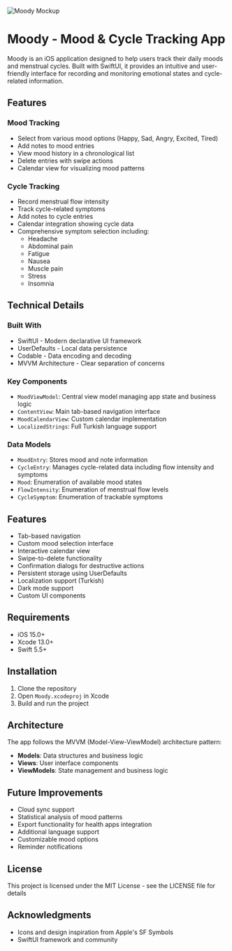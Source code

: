 ![Moody Mockup](https://github.com/yektaokdan/Blink/blob/main/image_for_readme/moody_mockup.png?raw=true)
# Moody - Mood & Cycle Tracking App

Moody is an iOS application designed to help users track their daily moods and menstrual cycles. Built with SwiftUI, it provides an intuitive and user-friendly interface for recording and monitoring emotional states and cycle-related information.

## Features

### Mood Tracking
- Select from various mood options (Happy, Sad, Angry, Excited, Tired)
- Add notes to mood entries
- View mood history in a chronological list
- Delete entries with swipe actions
- Calendar view for visualizing mood patterns

### Cycle Tracking
- Record menstrual flow intensity
- Track cycle-related symptoms
- Add notes to cycle entries
- Calendar integration showing cycle data
- Comprehensive symptom selection including:
  - Headache
  - Abdominal pain
  - Fatigue
  - Nausea
  - Muscle pain
  - Stress
  - Insomnia

## Technical Details

### Built With
- SwiftUI - Modern declarative UI framework
- UserDefaults - Local data persistence
- Codable - Data encoding and decoding
- MVVM Architecture - Clear separation of concerns

### Key Components
- `MoodViewModel`: Central view model managing app state and business logic
- `ContentView`: Main tab-based navigation interface
- `MoodCalendarView`: Custom calendar implementation
- `LocalizedStrings`: Full Turkish language support

### Data Models
- `MoodEntry`: Stores mood and note information
- `CycleEntry`: Manages cycle-related data including flow intensity and symptoms
- `Mood`: Enumeration of available mood states
- `FlowIntensity`: Enumeration of menstrual flow levels
- `CycleSymptom`: Enumeration of trackable symptoms

## Features
- Tab-based navigation
- Custom mood selection interface
- Interactive calendar view
- Swipe-to-delete functionality
- Confirmation dialogs for destructive actions
- Persistent storage using UserDefaults
- Localization support (Turkish)
- Dark mode support
- Custom UI components

## Requirements
- iOS 15.0+
- Xcode 13.0+
- Swift 5.5+

## Installation
1. Clone the repository
2. Open `Moody.xcodeproj` in Xcode
3. Build and run the project

## Architecture
The app follows the MVVM (Model-View-ViewModel) architecture pattern:
- **Models**: Data structures and business logic
- **Views**: User interface components
- **ViewModels**: State management and business logic

## Future Improvements
- Cloud sync support
- Statistical analysis of mood patterns
- Export functionality for health apps integration
- Additional language support
- Customizable mood options
- Reminder notifications

## License
This project is licensed under the MIT License - see the LICENSE file for details

## Acknowledgments
- Icons and design inspiration from Apple's SF Symbols
- SwiftUI framework and community 
